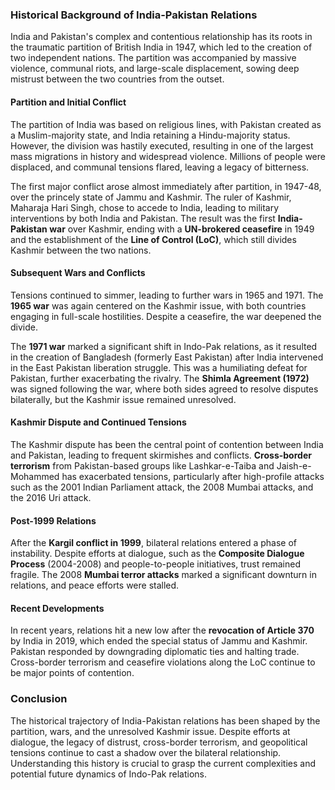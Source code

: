 ### **Historical Background of India-Pakistan Relations**

India and Pakistan's complex and contentious relationship has its roots in the traumatic partition of British India in 1947, which led to the creation of two independent nations. The partition was accompanied by massive violence, communal riots, and large-scale displacement, sowing deep mistrust between the two countries from the outset.

#### **Partition and Initial Conflict**
The partition of India was based on religious lines, with Pakistan created as a Muslim-majority state, and India retaining a Hindu-majority status. However, the division was hastily executed, resulting in one of the largest mass migrations in history and widespread violence. Millions of people were displaced, and communal tensions flared, leaving a legacy of bitterness.

The first major conflict arose almost immediately after partition, in 1947-48, over the princely state of Jammu and Kashmir. The ruler of Kashmir, Maharaja Hari Singh, chose to accede to India, leading to military interventions by both India and Pakistan. The result was the first **India-Pakistan war** over Kashmir, ending with a **UN-brokered ceasefire** in 1949 and the establishment of the **Line of Control (LoC)**, which still divides Kashmir between the two nations.

#### **Subsequent Wars and Conflicts**
Tensions continued to simmer, leading to further wars in 1965 and 1971. The **1965 war** was again centered on the Kashmir issue, with both countries engaging in full-scale hostilities. Despite a ceasefire, the war deepened the divide.

The **1971 war** marked a significant shift in Indo-Pak relations, as it resulted in the creation of Bangladesh (formerly East Pakistan) after India intervened in the East Pakistan liberation struggle. This was a humiliating defeat for Pakistan, further exacerbating the rivalry. The **Shimla Agreement (1972)** was signed following the war, where both sides agreed to resolve disputes bilaterally, but the Kashmir issue remained unresolved.

#### **Kashmir Dispute and Continued Tensions**
The Kashmir dispute has been the central point of contention between India and Pakistan, leading to frequent skirmishes and conflicts. **Cross-border terrorism** from Pakistan-based groups like Lashkar-e-Taiba and Jaish-e-Mohammed has exacerbated tensions, particularly after high-profile attacks such as the 2001 Indian Parliament attack, the 2008 Mumbai attacks, and the 2016 Uri attack.

#### **Post-1999 Relations**
After the **Kargil conflict in 1999**, bilateral relations entered a phase of instability. Despite efforts at dialogue, such as the **Composite Dialogue Process** (2004-2008) and people-to-people initiatives, trust remained fragile. The 2008 **Mumbai terror attacks** marked a significant downturn in relations, and peace efforts were stalled.

#### **Recent Developments**
In recent years, relations hit a new low after the **revocation of Article 370** by India in 2019, which ended the special status of Jammu and Kashmir. Pakistan responded by downgrading diplomatic ties and halting trade. Cross-border terrorism and ceasefire violations along the LoC continue to be major points of contention.

### **Conclusion**
The historical trajectory of India-Pakistan relations has been shaped by the partition, wars, and the unresolved Kashmir issue. Despite efforts at dialogue, the legacy of distrust, cross-border terrorism, and geopolitical tensions continue to cast a shadow over the bilateral relationship. Understanding this history is crucial to grasp the current complexities and potential future dynamics of Indo-Pak relations.